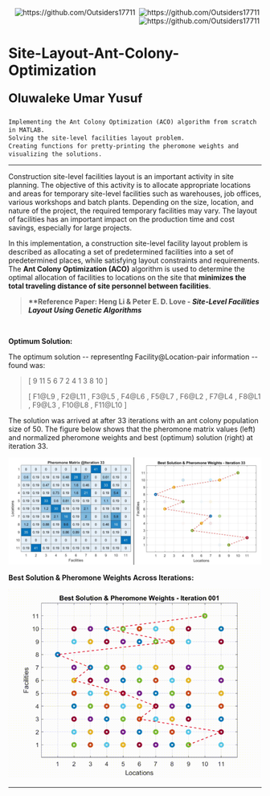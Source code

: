 <p align="right">
<img src="https://badges.pufler.dev/visits/Outsiders17711/Site-Layout-Ant-Colony-Optimization?style=for-the-badge&logo=github" alt="https://github.com/Outsiders17711" />&nbsp;
<img src="https://badges.pufler.dev/updated/Outsiders17711/Site-Layout-Ant-Colony-Optimization?style=for-the-badge&logo=github" alt="https://github.com/Outsiders17711" />&nbsp;
<img src="https://badges.pufler.dev/created/Outsiders17711/Site-Layout-Ant-Colony-Optimization?style=for-the-badge&logo=github" alt="https://github.com/Outsiders17711" />&nbsp;
</p>

<!--  -->
# Site-Layout-Ant-Colony-Optimization
<p align=left style="font-size: x-large"><b>Oluwaleke Umar Yusuf</b></p>

    Implementing the Ant Colony Optimization (ACO) algorithm from scratch in MATLAB. 
    Solving the site-level facilities layout problem. 
    Creating functions for pretty-printing the pheromone weights and visualizing the solutions.

---

Construction site-level facilities layout is an important activity in site planning. The objective of this activity is to allocate appropriate locations and areas for temporary site-level facilities such as warehouses, job offices, various workshops and batch plants. Depending on the size, location, and nature of the project, the required temporary facilities may vary. The layout of facilities has an important impact on the production time and cost savings, especially for large projects. 

In this implementation, a construction site-level facility layout problem is described as allocating a set of predetermined facilities into a set of predetermined places, while satisfying layout constraints and requirements. The **Ant Colony Optimization (ACO)** algorithm is used to determine the optimal allocation of facilities to locations on the site that **minimizes the total traveling distance of site personnel between facilities**.

> <p><b>**Reference Paper: Heng Li & Peter E. D. Love - <a href="https://ascelibrary.org/doi/abs/10.1061/%28ASCE%290887-3801%281998%2912%3A4%28227%29" style="text-decoration: none;"><i>Site-Level Facilities Layout Using Genetic Algorithms</i></a></b></p>

<br>

**Optimum Solution:**

The optimum solution -- representIng Facility@Location-pair information -- found was:

> 
> [ 9 11 5 6 7 2 4 1 3 8 10 ]
> 
> [ F1@L9 , F2@L11 , F3@L5 , F4@L6 , F5@L7 , F6@L2 , F7@L4 , F8@L1 , F9@L3 , F10@L8 , F11@L10 ]


The solution was arrived at after 33 iterations with an ant colony population size of 50. The figure below shows that the pheromone matrix values (left) and normalized pheromone weights and best (optimum) solution (right) at iteration 33.

<a><img src="https://github.com/Outsiders17711/Site-Layout-Ant-Colony-Optimization/blob/master/Optimum%20Solution.jpg?raw=true" title="Best Solution & Pheromone Weights" alt="Best Solution & Pheromone Weights" style="width:1000px;"></a>


**Best Solution & Pheromone Weights Across Iterations:**

<a><img src="https://github.com/Outsiders17711/Site-Layout-Ant-Colony-Optimization/blob/master/printPheromoneWeights-33-Iterations.gif?raw=true" title="Best Solution & Pheromone Weights Across Iterations" alt="Best Solution & Pheromone Weights Across Iterations" style="width:600px;"></a>

<!-- add link to post -->
<!-- There is a walkthrough of the code implementation on my blog. You can check it out **[here]()**. -->

---
